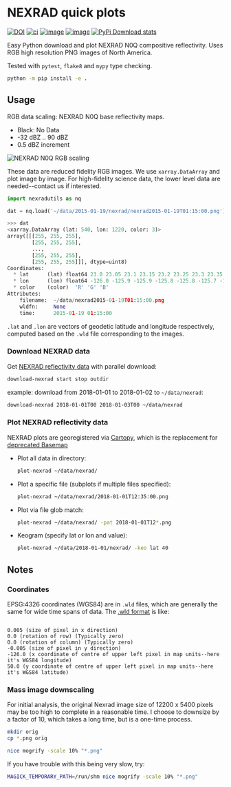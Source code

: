 # NEXRAD quick plots

[![DOI](https://zenodo.org/badge/121310094.svg)](https://zenodo.org/badge/latestdoi/121310094)
[![ci](https://github.com/space-physics/NEXRAD/actions/workflows/ci.yml/badge.svg)](https://github.com/space-physics/NEXRAD/actions/workflows/ci.yml)
[![image](https://img.shields.io/pypi/pyversions/NEXRADutils.svg)](https://pypi.python.org/pypi/NEXRAD-quickplot)
[![image](https://img.shields.io/pypi/format/NEXRADutils.svg)](https://pypi.python.org/pypi/NEXRAD-quickplot)
[![PyPi Download stats](http://pepy.tech/badge/NEXRADutils)](http://pepy.tech/project/NEXRAD-quickplot)

Easy Python download and plot NEXRAD N0Q compositive reflectivity.
Uses RGB high resolution PNG images of North America.

Tested with `pytest`, `flake8` and `mypy` type checking.

```sh
python -m pip install -e .
```

## Usage

RGB data scaling: NEXRAD N0Q base reflectivity maps.

* Black: No Data
* -32 dBZ .. 90 dBZ
* 0.5 dBZ increment

![NEXRAD N0Q RGB scaling](doc/n0q_ramp.png)

These data are reduced fidelity RGB images.
We use `xarray.DataArray` and plot image by image.
For high-fidelity science data, the lower level data are needed--contact us if interested.

```python
import nexradutils as nq

dat = nq.load('~/data/2015-01-19/nexrad/nexrad2015-01-19T01:15:00.png')

>>> dat
<xarray.DataArray (lat: 540, lon: 1220, color: 3)>
array([[[255, 255, 255],
        [255, 255, 255],
        ...,
        [255, 255, 255],
        [255, 255, 255]]], dtype=uint8)
Coordinates:
  * lat      (lat) float64 23.0 23.05 23.1 23.15 23.2 23.25 23.3 23.35 23.4 ...
  * lon      (lon) float64 -126.0 -125.9 -125.9 -125.8 -125.8 -125.7 -125.7 ...
  * color    (color)  'R' 'G' 'B'
Attributes:
    filename:  ~/data/nexrad2015-01-19T01:15:00.png
    wldfn:     None
    time:      2015-01-19 01:15:00
```

`.lat` and `.lon` are vectors of geodetic latitude and longitude respectively, computed based on the `.wld` file corresponding to the images.

### Download NEXRAD data

Get
[NEXRAD reflectivity data](https://mesonet.agron.iastate.edu/docs/nexrad_composites/)
with parallel download:

```sh
download-nexrad start stop outdir
```

example:
download from 2018-01-01 to 2018-01-02 to `~/data/nexrad`:

```sh
download-nexrad 2018-01-01T00 2018-01-03T00 ~/data/nexrad
```

### Plot NEXRAD reflectivity data

NEXRAD plots are georegistered via
[Cartopy](https://pypi.org/project/Cartopy/),
which is the replacement for
[deprecated Basemap](https://www.scivision.dev/cartopy-replace-deprecated-basemap/)

* Plot all data in directory:
  ```sh
  plot-nexrad ~/data/nexrad/
  ```
* Plot a specific file (subplots if multiple files specified):
  ```sh
  plot-nexrad ~/data/nexrad/2018-01-01T12:35:00.png
  ```
* Plot via file glob match:
  ```sh
  plot-nexrad ~/data/nexrad/ -pat 2018-01-01T12*.png
  ```
* Keogram (specify lat or lon and value):
  ```sh
  plot-nexrad ~/data/2018-01-01/nexrad/ -keo lat 40
  ```

## Notes

### Coordinates

EPSG:4326 coordinates (WGS84) are in `.wld` files, which are generally the
same for wide time spans of data. The
[.wld format](https://mesonet.agron.iastate.edu/docs/radmapserver/howto.html#toc3.3)
is like:
```

0.005 (size of pixel in x direction)
0.0 (rotation of row) (Typically zero)
0.0 (rotation of column) (Typically zero)
-0.005 (size of pixel in y direction)
-126.0 (x coordinate of centre of upper left pixel in map units--here it's WGS84 longitude)
50.0 (y coordinate of centre of upper left pixel in map units--here it's WGS84 latitude)
```

### Mass image downscaling

For initial analysis, the original Nexrad image size of 12200 x 5400 pixels may be too high to complete in a reasonable time.
I choose to downsize by a factor of 10, which takes a long time, but is a one-time process.

```bash
mkdir orig
cp *.png orig

nice mogrify -scale 10% "*.png"
```

If you have trouble with this being very slow, try:

```bash
MAGICK_TEMPORARY_PATH=/run/shm nice mogrify -scale 10% "*.png"
```
